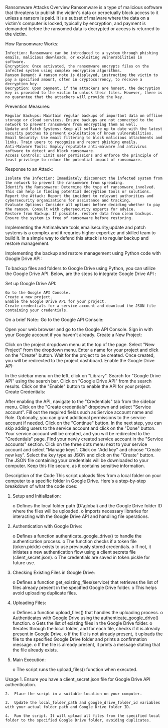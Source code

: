 Ransomware Attacks
Overview
Ransomware is a type of malicious software that threatens to publish the victim's data or perpetually block access to it unless a ransom is paid. It is a subset of malware where the data on a victim's computer is locked, typically by encryption, and payment is demanded before the ransomed data is decrypted or access is returned to the victim.

How Ransomware Works:

    Infection: Ransomware can be introduced to a system through phishing emails, malicious downloads, or exploiting vulnerabilities in software.
    Encryption: Once activated, the ransomware encrypts files on the infected system using complex encryption algorithms.
    Ransom Demand: A ransom note is displayed, instructing the victim to pay a specified amount, often in cryptocurrency, to receive a decryption key.
    Decryption: Upon payment, if the attackers are honest, the decryption key is provided to the victim to unlock their files. However, there is no guarantee that the attackers will provide the key.

    
Prevention Measures:

    Regular Backups: Maintain regular backups of important data on offline storage or cloud services. Ensure backups are not connected to the network to prevent ransomware from encrypting them as well.
    Update and Patch Systems: Keep all software up to date with the latest security patches to prevent exploitation of known vulnerabilities.
    Email Security: Use email filtering to block malicious attachments and links. Train users to recognize and report phishing emails.
    Anti-Malware Tools: Employ reputable anti-malware and antivirus software to detect and block ransomware.
    Access Controls: Limit user permissions and enforce the principle of least privilege to reduce the potential impact of ransomware.

    
Response to an Attack:

    Isolate the Infection: Immediately disconnect the infected system from the network to prevent the ransomware from spreading.
    Identify the Ransomware: Determine the type of ransomware involved. This can help in finding potential decryption tools or solutions.
    Report the Attack: Report the incident to relevant authorities and cybersecurity organizations for assistance and tracking.
    Evaluate Options: Consider all options before deciding whether to pay the ransom. Consult with cybersecurity experts for advice.
    Restore from Backup: If possible, restore data from clean backups. Ensure the system is free of ransomware before restoring.



Implementing the Antimalware tools,emailsecurity,update and patch systems is a complex and it requries higher expertize and skilled team to build it.
In a  simple way to defend this attack is to regular backup and restore management.



Implementing the backup and restore management using Python code with Google Drive API:

To backup files and folders to Google Drive using Python, you can utilize the Google Drive API. Below, are the steps to integrate Google Drive API :

Set up Google Drive API:

    Go to the Google API Console.
    Create a new project.
    Enable the Google Drive API for your project.
    Create credentials for a service account and download the JSON file containing your credentials.

On a brief Note::
Go to the Google API Console:



Open your web browser and go to the Google API Console.
Sign in with your Google account if you haven't already.
Create a New Project:

Click on the project dropdown menu at the top of the page.
Select "New Project" from the dropdown menu.
Enter a name for your project and click on the "Create" button.
Wait for the project to be created. Once created, you will be redirected to the project dashboard.
Enable the Google Drive API:

In the sidebar menu on the left, click on "Library".
Search for "Google Drive API" using the search bar.
Click on "Google Drive API" from the search results.
Click on the "Enable" button to enable the API for your project.
Create Credentials:

After enabling the API, navigate to the "Credentials" tab from the sidebar menu.
Click on the "Create credentials" dropdown and select "Service account".
Fill out the required fields such as Service account name and Role.
Optionally, you can grant additional permissions to the service account if needed.
Click on the "Continue" button.
In the next step, you can skip adding users to the service account and click on the "Done" button.
Your service account will be created, and you will be redirected to the "Credentials" page.
Find your newly created service account in the "Service accounts" section.
Click on the three dots menu next to your service account and select "Manage keys".
Click on "Add key" and choose "Create new key".
Select the key type as JSON and click on the "Create" button.
The JSON file containing your credentials will be downloaded to your computer. Keep this file secure, as it contains sensitive information.







Description of the Code
This script uploads files from a local folder on your computer to a specific folder in Google Drive. Here's a step-by-step breakdown of what the code does:
1.	Setup and Initialization:

    o	Defines the local folder path (D:\\global) and the Google Drive folder ID where the files will be uploaded.
    o	Imports necessary libraries for interacting with the Google Drive API and handling file operations.
3.	Authentication with Google Drive:

    o	Defines a function authenticate_google_drive() to handle the authentication process.
    o	The function checks if a token file (token.pickle) exists to use previously stored credentials.
    o	If not, it initiates a new authentication flow using a client secrets file (client_secret.json).
    o	The credentials are saved in token.pickle for future use.
5.	Checking Existing Files in Google Drive:

    o	Defines a function get_existing_files(service) that retrieves the list of files already present in the specified Google Drive folder.
    o	This helps avoid uploading duplicate files.
7.	Uploading Files:

    o	Defines a function upload_files() that handles the uploading process.
    o	Authenticates with Google Drive using the authenticate_google_drive() function.
    o	Gets the list of existing files in the Google Drive folder.
    o	Iterates through the local folder, and for each file, checks if it is already present in Google Drive.
    o	If the file is not already present, it uploads the file to the specified Google Drive folder and prints a confirmation message.
    o	If the file is already present, it prints a message stating that the file already exists.
9.	Main Execution:
   
    o	The script runs the upload_files() function when executed.



   
Usage
    1.	Ensure you have a client_secret.json file for Google Drive API authentication.
    
    2.	Place the script in a suitable location on your computer.
    
    3.	Update the local_folder_path and google_drive_folder_id variables with your actual folder path and Google Drive folder ID.
    
    4.	Run the script. It will upload all files from the specified local folder to the specified Google Drive folder, avoiding duplicates.




